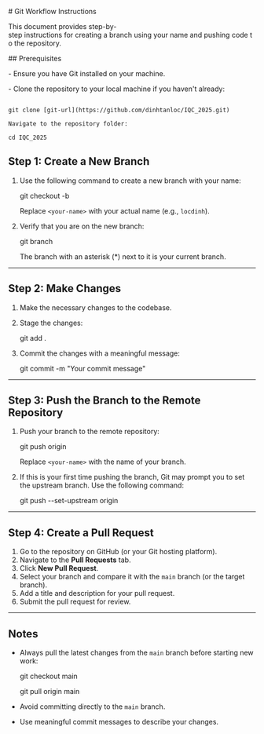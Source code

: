 # Git Workflow Instructions

This document provides step-by-step instructions for creating a branch using your name and pushing code to the repository.

## Prerequisites

- Ensure you have Git installed on your machine.

- Clone the repository to your local machine if you haven't already:

```

git clone [git-url](https://github.com/dinhtanloc/IQC_2025.git)

Navigate to the repository folder:

cd IQC_2025

```
Step 1: Create a New Branch
---------------------------

1.  Use the following command to create a new branch with your name:

    git checkout -b <your-name>

    Replace `<your-name>` with your actual name (e.g., `locdinh`).

2.  Verify that you are on the new branch:

    git branch

    The branch with an asterisk (*) next to it is your current branch.

* * * * *

Step 2: Make Changes
--------------------

1.  Make the necessary changes to the codebase.
2.  Stage the changes:

    git add .

3.  Commit the changes with a meaningful message:

    git commit -m "Your commit message"

* * * * *

Step 3: Push the Branch to the Remote Repository
------------------------------------------------

1.  Push your branch to the remote repository:

    git push origin <your-name>

    Replace `<your-name>` with the name of your branch.

2.  If this is your first time pushing the branch, Git may prompt you to set the upstream branch. Use the following command:

    git push --set-upstream origin <your-name>

* * * * *

Step 4: Create a Pull Request
-----------------------------

1.  Go to the repository on GitHub (or your Git hosting platform).
2.  Navigate to the **Pull Requests** tab.
3.  Click **New Pull Request**.
4.  Select your branch and compare it with the `main` branch (or the target branch).
5.  Add a title and description for your pull request.
6.  Submit the pull request for review.

* * * * *

Notes
-----

-   Always pull the latest changes from the `main` branch before starting new work:

    git checkout main

    git pull origin main

-   Avoid committing directly to the `main` branch.
-   Use meaningful commit messages to describe your changes.

